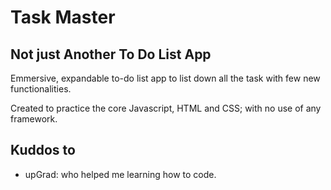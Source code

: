 # Task Master

## Not just Another To Do List App

Emmersive, expandable to-do list app to list down all the task with few new functionalities.

Created to practice the core Javascript, HTML and CSS; with no use of any framework.

## Kuddos to

- upGrad: who helped me learning how to code.
